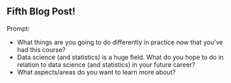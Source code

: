 ## Fifth Blog Post!

Prompt:

* What things are you going to do differently in practice now that you've had this course?
* Data science (and statistics) is a huge field. What do you hope to do in relation to data science (and statistics) in your future career? 
* What aspects/areas do you want to learn more about? 

